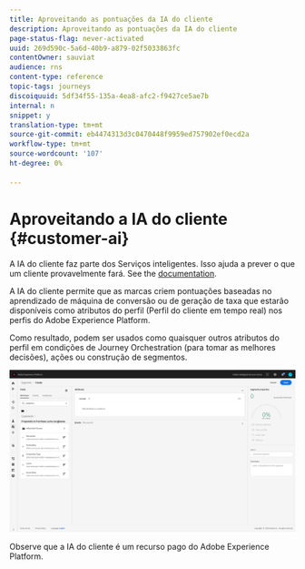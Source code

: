 ```yaml
---
title: Aproveitando as pontuações da IA do cliente
description: Aproveitando as pontuações da IA do cliente
page-status-flag: never-activated
uuid: 269d590c-5a6d-40b9-a879-02f5033863fc
contentOwner: sauviat
audience: rns
content-type: reference
topic-tags: journeys
discoiquuid: 5df34f55-135a-4ea8-afc2-f9427ce5ae7b
internal: n
snippet: y
translation-type: tm+mt
source-git-commit: eb4474313d3c0470448f9959ed757902ef0ecd2a
workflow-type: tm+mt
source-wordcount: '107'
ht-degree: 0%

---
```



# Aproveitando a IA do cliente {#customer-ai}

A IA do cliente faz parte dos Serviços inteligentes. Isso ajuda a prever o que um cliente provavelmente fará. See the [documentation](https://docs.adobe.com/content/help/en/experience-platform/intelligent-services/customer-ai/overview.html).

A IA do cliente permite que as marcas criem pontuações baseadas no aprendizado de máquina de conversão ou de geração de taxa que estarão disponíveis como atributos do perfil (Perfil do cliente em tempo real) nos perfis do Adobe Experience Platform.

Como resultado, podem ser usados como quaisquer outros atributos do perfil em condições de Journey Orchestration (para tomar as melhores decisões), ações ou construção de segmentos.

![](../assets/customer-ai.png)

Observe que a IA do cliente é um recurso pago do Adobe Experience Platform.


